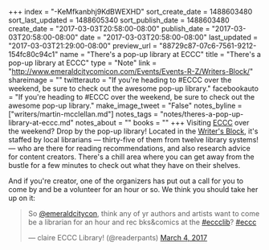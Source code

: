 +++
index = "-KeMfkanbhj9KdBWEXHD"
sort_create_date = 1488603480
sort_last_updated = 1488605340
sort_publish_date = 1488603480
create_date = "2017-03-03T20:58:00-08:00"
publish_date = "2017-03-03T20:58:00-08:00"
date = "2017-03-03T20:58:00-08:00"
last_updated = "2017-03-03T21:29:00-08:00"
preview_url = "88729c87-07c6-7561-9212-154fc80c94c1"
name = "There's a pop-up library at ECCC"
title = "There's a pop-up library at ECCC"
type = "Note"
link = "http://www.emeraldcitycomicon.com/Events/Events-R-Z/Writers-Block/"
shareimage = ""
twitterauto = "If you're heading to #ECCC over the weekend, be sure to check out the awesome pop-up library."
facebookauto = "If you're heading to #ECCC over the weekend, be sure to check out the awesome pop-up library."
make_image_tweet = "False"
notes_byline = ["writers/martin-mcclellan.md"]
notes_tags = "notes/theres-a-pop-up-library-at-eccc.md"
notes_about = ""
books = ""
+++
Visiting <a href="http://www.emeraldcitycomicon.com/" title="Emerald City Comicon – March 2 – 5, 2017 - Emerald City Comicon">ECCC</a> over the weekend? Drop by the pop-up library! Located in the [Writer's Block](http://www.emeraldcitycomicon.com/Events/Events-R-Z/Writers-Block/), it's staffed by local librarians &mdash; thirty-five of them from twelve library systems! &mdash; who are there for reading recommendations, and also research advice for content creators. There's a chill area where you can get away from the bustle for a few minutes to check out what they have on their shelves.

And if you're creator, one of the organizers has put out a call for you to come by and be a volunteer for an hour or so. We think you should take her up on it:

<blockquote class="twitter-tweet" data-lang="en"><p lang="en" dir="ltr">So <a href="https://twitter.com/emeraldcitycon">@emeraldcitycon</a>, think any of yr authors and artists want to come be a librarian for an hour and rec bks&amp;comics at the <a href="https://twitter.com/hashtag/eccclib?src=hash">#eccclib</a>? <a href="https://twitter.com/hashtag/eccc?src=hash">#eccc</a></p>&mdash; claire ECCC Library! (@readerpants) <a href="https://twitter.com/readerpants/status/837872844981727233">March 4, 2017</a></blockquote> <script async src="//platform.twitter.com/widgets.js" charset="utf-8"></script>